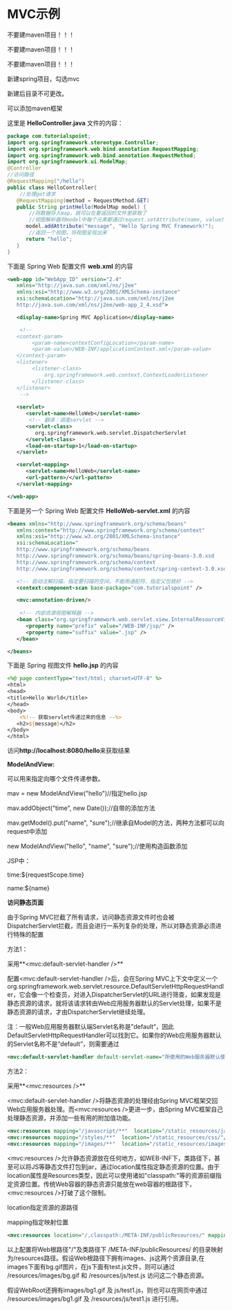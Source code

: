 # MVC示例

不要建maven项目！！！

不要建maven项目！！！

不要建maven项目！！！

新建spring项目，勾选mvc

新建后目录不可更改。

可以添加maven框架

这里是 **HelloController.java** 文件的内容：

```java
package com.tutorialspoint;
import org.springframework.stereotype.Controller;
import org.springframework.web.bind.annotation.RequestMapping;
import org.springframework.web.bind.annotation.RequestMethod;
import org.springframework.ui.ModelMap;
@Controller
//访问路径
@RequestMapping("/hello")
public class HelloController{ 
    //处理get请求
   @RequestMapping(method = RequestMethod.GET)
   public String printHello(ModelMap model) {
       //将数据存入map，就可以在要返回的文件里获取了
       //视图解析器将model中每个元素都通过request.setAttribute(name, value)添加到request请求域中，这样就可以在jsp页面中通过EL表达式来获取对应的值
      model.addAttribute("message", "Hello Spring MVC Framework!");
       //返回一个视图，将视图呈现出来
      return "hello";
   }
}
```

下面是 Spring Web 配置文件 **web.xml** 的内容

```xml
<web-app id="WebApp_ID" version="2.4"
   xmlns="http://java.sun.com/xml/ns/j2ee" 
   xmlns:xsi="http://www.w3.org/2001/XMLSchema-instance"
   xsi:schemaLocation="http://java.sun.com/xml/ns/j2ee 
   http://java.sun.com/xml/ns/j2ee/web-app_2_4.xsd">

   <display-name>Spring MVC Application</display-name>

    <!--
   <context-param>
        <param-name>contextConfigLocation</param-name>
        <param-value>/WEB-INF/applicationContext.xml</param-value>
   </context-param>
   <listener>
        <listener-class>
            org.springframework.web.context.ContextLoaderListener
        </listener-class>
   </listener>
    -->
    
   <servlet>
      <servlet-name>HelloWeb</servlet-name>
       <!-- 翻译：调度servlet -->
      <servlet-class>
         org.springframework.web.servlet.DispatcherServlet
      </servlet-class>
      <load-on-startup>1</load-on-startup>
   </servlet>

   <servlet-mapping>
      <servlet-name>HelloWeb</servlet-name>
      <url-pattern>/</url-pattern>
   </servlet-mapping>

</web-app>
```

下面是另一个 Spring Web 配置文件 **HelloWeb-servlet.xml** 的内容

```xml
<beans xmlns="http://www.springframework.org/schema/beans"
   xmlns:context="http://www.springframework.org/schema/context"
   xmlns:xsi="http://www.w3.org/2001/XMLSchema-instance"
   xsi:schemaLocation="
   http://www.springframework.org/schema/beans     
   http://www.springframework.org/schema/beans/spring-beans-3.0.xsd
   http://www.springframework.org/schema/context 
   http://www.springframework.org/schema/context/spring-context-3.0.xsd">

   <!-- 启动注解扫描，指定要扫描的空间，不能用通配符，指定父包就好 -->
   <context:component-scan base-package="com.tutorialspoint" />

   <mvc:annotation-driven/>
    
    <!-- 内部资源视图解释器 -->
   <bean class="org.springframework.web.servlet.view.InternalResourceViewResolver">
      <property name="prefix" value="/WEB-INF/jsp/" />
      <property name="suffix" value=".jsp" />
   </bean>

</beans>
```

下面是 Spring 视图文件 **hello.jsp** 的内容

```jsp
<%@ page contentType="text/html; charset=UTF-8" %>
<html>
<head>
<title>Hello World</title>
</head>
<body>
    <%!-- 获取servlet传递过来的信息 --%>
   <h2>${message}</h2>
</body>
</html>
```

访问**http://localhost:8080/hello**来获取结果





**ModelAndView:**

可以用来指定向哪个文件传递参数。

mav = new ModelAndView("hello")//指定hello.jsp

mav.addObject("time", new Date());//自带的添加方法

mav.getModel().put("name", "sure");//继承自Model的方法，两种方法都可以向request中添加

new ModelAndView("hello", "name", "sure");//使用构造函数添加



JSP中：

time:${requestScope.time}

name:${name}





**访问静态页面**

由于Spring MVC拦截了所有请求，访问静态资源文件时也会被DispatcherServlet拦截，而且会进行一系列复杂的处理，所以对静态资源必须进行特殊的配置

方法1：

采用**<mvc:default-servlet-handler />**

配置<mvc:default-servlet-handler />后，会在Spring MVC上下文中定义一个org.springframework.web.servlet.resource.DefaultServletHttpRequestHandler，它会像一个检查员，对进入DispatcherServlet的URL进行筛查，如果发现是静态资源的请求，就将该请求转由Web应用服务器默认的Servlet处理，如果不是静态资源的请求，才由DispatcherServlet继续处理。

注：一般Web应用服务器默认端Servlet名称是”default“，因此DefaultServletHttpRequestHandler可以找到它。如果你的Web应用服务器默认的Servlet名称不是“default”，则需要通过

```xml
<mvc:default-servlet-handler default-servlet-name="所使用的Web服务器默认使用的Servlet名称" />
```

方法2：

采用**<mvc:resources />**

<mvc:default-servlet-handler />将静态资源的处理经由Spring MVC框架交回Web应用服务器处理。而<mvc:resources />更进一步，由Spring MVC框架自己处理静态资源，并添加一些有用的附加值功能。

```xml
<mvc:resources mapping="/javascript/**"  location="/static_resources/javascript/"/>  
<mvc:resources mapping="/styles/**"  location="/static_resources/css/"/>  
<mvc:resources mapping="/images/**"  location="/static_resources/images/"/>
```

<mvc:resources />允许静态资源放在任何地方，如WEB-INF下，类路径下，甚至可以将JS等静态文件打包到jar，通过location属性指定静态资源的位置。由于location属性是Resources类型，因此可以使用诸如"classpath:"等的资源前缀指定资源位置。传统Web容器的静态资源只能放在web容器的根路径下，<mvc:resources />打破了这个限制。

location指定资源的源路径

mapping指定映射位置

```xml
<mvc:resources location="/,classpath:/META-INF/publicResources/" mapping="/resources/**"/>
```

以上配置将Web根路径"/"及类路径下 /META-INF/publicResources/ 的目录映射为/resources路径。假设Web根路径下拥有images、js这两个资源目录,在images下面有bg.gif图片，在js下面有test.js文件，则可以通过 /resources/images/bg.gif 和 /resources/js/test.js 访问这二个静态资源。

假设WebRoot还拥有images/bg1.gif 及 js/test1.js，则也可以在网页中通过 /resources/images/bg1.gif 及 /resources/js/test1.js 进行引用。